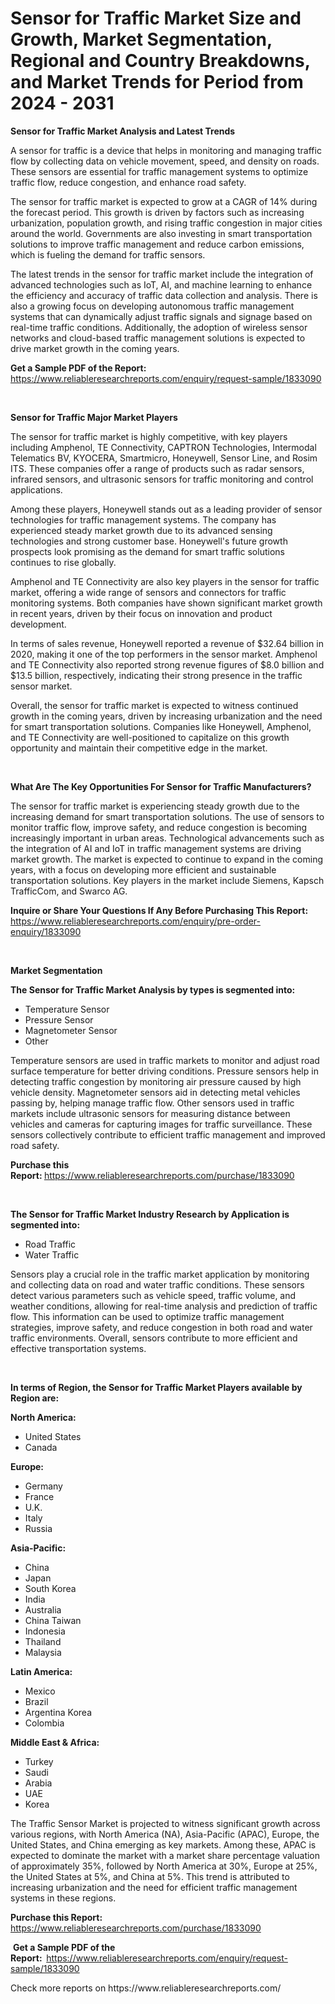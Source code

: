 <p><h1>Sensor for Traffic Market Size and Growth, Market Segmentation, Regional and Country Breakdowns, and Market Trends for Period from 2024 -  2031</h1></p><p><strong>Sensor for Traffic Market Analysis and Latest Trends</strong></p>
<p><p>A sensor for traffic is a device that helps in monitoring and managing traffic flow by collecting data on vehicle movement, speed, and density on roads. These sensors are essential for traffic management systems to optimize traffic flow, reduce congestion, and enhance road safety.</p><p>The sensor for traffic market is expected to grow at a CAGR of 14% during the forecast period. This growth is driven by factors such as increasing urbanization, population growth, and rising traffic congestion in major cities around the world. Governments are also investing in smart transportation solutions to improve traffic management and reduce carbon emissions, which is fueling the demand for traffic sensors.</p><p>The latest trends in the sensor for traffic market include the integration of advanced technologies such as IoT, AI, and machine learning to enhance the efficiency and accuracy of traffic data collection and analysis. There is also a growing focus on developing autonomous traffic management systems that can dynamically adjust traffic signals and signage based on real-time traffic conditions. Additionally, the adoption of wireless sensor networks and cloud-based traffic management solutions is expected to drive market growth in the coming years.</p></p>
<p><strong>Get a Sample PDF of the Report:&nbsp;</strong> <a href="https://www.reliableresearchreports.com/enquiry/request-sample/1833090">https://www.reliableresearchreports.com/enquiry/request-sample/1833090</a></p>
<p>&nbsp;</p>
<p><strong>Sensor for Traffic Major Market Players</strong></p>
<p><p>The sensor for traffic market is highly competitive, with key players including Amphenol, TE Connectivity, CAPTRON Technologies, Intermodal Telematics BV, KYOCERA, Smartmicro, Honeywell, Sensor Line, and Rosim ITS. These companies offer a range of products such as radar sensors, infrared sensors, and ultrasonic sensors for traffic monitoring and control applications.</p><p>Among these players, Honeywell stands out as a leading provider of sensor technologies for traffic management systems. The company has experienced steady market growth due to its advanced sensing technologies and strong customer base. Honeywell's future growth prospects look promising as the demand for smart traffic solutions continues to rise globally.</p><p>Amphenol and TE Connectivity are also key players in the sensor for traffic market, offering a wide range of sensors and connectors for traffic monitoring systems. Both companies have shown significant market growth in recent years, driven by their focus on innovation and product development.</p><p>In terms of sales revenue, Honeywell reported a revenue of $32.64 billion in 2020, making it one of the top performers in the sensor market. Amphenol and TE Connectivity also reported strong revenue figures of $8.0 billion and $13.5 billion, respectively, indicating their strong presence in the traffic sensor market.</p><p>Overall, the sensor for traffic market is expected to witness continued growth in the coming years, driven by increasing urbanization and the need for smart transportation solutions. Companies like Honeywell, Amphenol, and TE Connectivity are well-positioned to capitalize on this growth opportunity and maintain their competitive edge in the market.</p></p>
<p>&nbsp;</p>
<p><strong>What Are The Key Opportunities For Sensor for Traffic Manufacturers?</strong></p>
<p><p>The sensor for traffic market is experiencing steady growth due to the increasing demand for smart transportation solutions. The use of sensors to monitor traffic flow, improve safety, and reduce congestion is becoming increasingly important in urban areas. Technological advancements such as the integration of AI and IoT in traffic management systems are driving market growth. The market is expected to continue to expand in the coming years, with a focus on developing more efficient and sustainable transportation solutions. Key players in the market include Siemens, Kapsch TrafficCom, and Swarco AG.</p></p>
<p><strong>Inquire or Share Your Questions If Any Before Purchasing This Report:</strong> <a href="https://www.reliableresearchreports.com/enquiry/pre-order-enquiry/1833090">https://www.reliableresearchreports.com/enquiry/pre-order-enquiry/1833090</a></p>
<p>&nbsp;</p>
<p><strong>Market Segmentation</strong></p>
<p><strong>The Sensor for Traffic Market Analysis by types is segmented into:</strong></p>
<p><ul><li>Temperature Sensor</li><li>Pressure Sensor</li><li>Magnetometer Sensor</li><li>Other</li></ul></p>
<p><p>Temperature sensors are used in traffic markets to monitor and adjust road surface temperature for better driving conditions. Pressure sensors help in detecting traffic congestion by monitoring air pressure caused by high vehicle density. Magnetometer sensors aid in detecting metal vehicles passing by, helping manage traffic flow. Other sensors used in traffic markets include ultrasonic sensors for measuring distance between vehicles and cameras for capturing images for traffic surveillance. These sensors collectively contribute to efficient traffic management and improved road safety.</p></p>
<p><strong>Purchase this Report:&nbsp;</strong><a href="https://www.reliableresearchreports.com/purchase/1833090">https://www.reliableresearchreports.com/purchase/1833090</a></p>
<p>&nbsp;</p>
<p><strong>The Sensor for Traffic Market Industry Research by Application is segmented into:</strong></p>
<p><ul><li>Road Traffic</li><li>Water Traffic</li></ul></p>
<p><p>Sensors play a crucial role in the traffic market application by monitoring and collecting data on road and water traffic conditions. These sensors detect various parameters such as vehicle speed, traffic volume, and weather conditions, allowing for real-time analysis and prediction of traffic flow. This information can be used to optimize traffic management strategies, improve safety, and reduce congestion in both road and water traffic environments. Overall, sensors contribute to more efficient and effective transportation systems.</p></p>
<p>&nbsp;</p>
<p><strong>In terms of Region, the Sensor for Traffic Market Players available by Region are:</strong></p>
<p>
    <p> <strong> North America: </strong>
        <ul>
            <li>United States</li>
            <li>Canada</li>
        </ul>
        </p> 
    <p> <strong> Europe: </strong>
        <ul>
            <li>Germany</li>
            <li>France</li>
            <li>U.K.</li>
            <li>Italy</li>
            <li>Russia</li>
        </ul>
        </p> 
    <p> <strong> Asia-Pacific: </strong>
        <ul>
            <li>China</li>
            <li>Japan</li>
            <li>South Korea</li>
            <li>India</li>
            <li>Australia</li>
            <li>China Taiwan</li>
            <li>Indonesia</li>
            <li>Thailand</li>
            <li>Malaysia</li>
        </ul>
        </p> 
    <p> <strong> Latin America: </strong>
        <ul>
            <li>Mexico</li>
            <li>Brazil</li>
            <li>Argentina Korea</li>
            <li>Colombia</li>
        </ul>
        </p> 
    <p> <strong> Middle East & Africa: </strong>
        <ul>
            <li>Turkey</li>
            <li>Saudi</li>
            <li>Arabia</li>
            <li>UAE</li>
            <li>Korea</li>
        </ul>
    </p>
    </p>
<p><p>The Traffic Sensor Market is projected to witness significant growth across various regions, with North America (NA), Asia-Pacific (APAC), Europe, the United States, and China emerging as key markets. Among these, APAC is expected to dominate the market with a market share percentage valuation of approximately 35%, followed by North America at 30%, Europe at 25%, the United States at 5%, and China at 5%. This trend is attributed to increasing urbanization and the need for efficient traffic management systems in these regions.</p></p>
<p><strong>Purchase this Report: </strong><a href="https://www.reliableresearchreports.com/purchase/1833090">https://www.reliableresearchreports.com/purchase/1833090</a></p>
<p>&nbsp;<strong>Get a Sample PDF of the Report:&nbsp;&nbsp;</strong><a href="https://www.reliableresearchreports.com/enquiry/request-sample/1833090">https://www.reliableresearchreports.com/enquiry/request-sample/1833090</a></p>
<p><strong></strong></p>
<p>Check more reports on https://www.reliableresearchreports.com/</p>